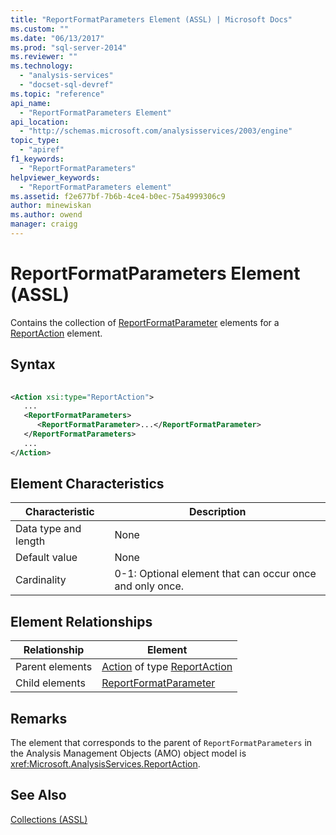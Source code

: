 ```yaml
---
title: "ReportFormatParameters Element (ASSL) | Microsoft Docs"
ms.custom: ""
ms.date: "06/13/2017"
ms.prod: "sql-server-2014"
ms.reviewer: ""
ms.technology: 
  - "analysis-services"
  - "docset-sql-devref"
ms.topic: "reference"
api_name: 
  - "ReportFormatParameters Element"
api_location: 
  - "http://schemas.microsoft.com/analysisservices/2003/engine"
topic_type: 
  - "apiref"
f1_keywords: 
  - "ReportFormatParameters"
helpviewer_keywords: 
  - "ReportFormatParameters element"
ms.assetid: f2e677bf-7b6b-4ce4-b0ec-75a4999306c9
author: minewiskan
ms.author: owend
manager: craigg
---
```

# ReportFormatParameters Element (ASSL)
  Contains the collection of [ReportFormatParameter](../objects/reportformatparameter-element-asl.md) elements for a [ReportAction](../data-type/action-data-type-assl.md) element.  
  
## Syntax  
  
```xml  
  
<Action xsi:type="ReportAction">  
   ...  
   <ReportFormatParameters>  
      <ReportFormatParameter>...</ReportFormatParameter>  
   </ReportFormatParameters>  
   ...  
</Action>  
```  
  
## Element Characteristics  
  
|Characteristic|Description|  
|--------------------|-----------------|  
|Data type and length|None|  
|Default value|None|  
|Cardinality|0-1: Optional element that can occur once and only once.|  
  
## Element Relationships  
  
|Relationship|Element|  
|------------------|-------------|  
|Parent elements|[Action](../objects/action-element-assl.md) of type [ReportAction](../data-type/action-data-type-assl.md)|  
|Child elements|[ReportFormatParameter](../objects/reportformatparameter-element-asl.md)|  
  
## Remarks  
 The element that corresponds to the parent of `ReportFormatParameters` in the Analysis Management Objects (AMO) object model is <xref:Microsoft.AnalysisServices.ReportAction>.  
  
## See Also  
 [Collections &#40;ASSL&#41;](collections-assl.md)  
  
  
